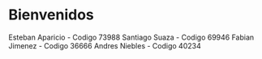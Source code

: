 <H1> Bienvenidos </H1>

Esteban Aparicio - Codigo 73988
Santiago Suaza - Codigo 69946
Fabian Jimenez - Codigo 36666
Andres Niebles - Codigo 40234